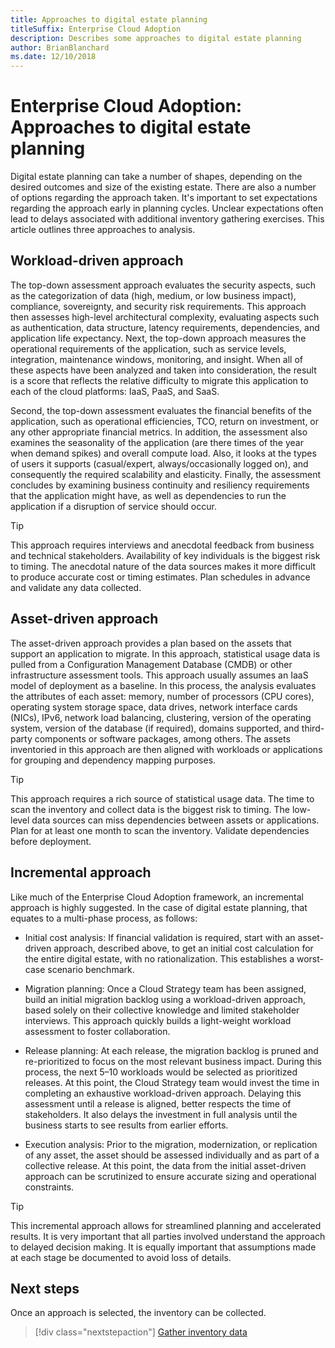 ```yaml
---
title: Approaches to digital estate planning
titleSuffix: Enterprise Cloud Adoption
description: Describes some approaches to digital estate planning
author: BrianBlanchard
ms.date: 12/10/2018
---
```


# Enterprise Cloud Adoption: Approaches to digital estate planning

Digital estate planning can take a number of shapes, depending on the desired outcomes and size of the existing estate. There are also a number of options regarding the approach taken. It's important to set expectations regarding the approach early in planning cycles. Unclear expectations often lead to delays associated with additional inventory gathering exercises. This article outlines three approaches to analysis.

## Workload-driven approach

The top-down assessment approach evaluates the security aspects, such as the categorization of data (high, medium, or low business impact), compliance, sovereignty, and security risk requirements. This approach then assesses high-level architectural complexity, evaluating aspects such as authentication, data structure, latency requirements, dependencies, and application life expectancy. Next, the top-down approach measures the operational requirements of the application, such as service levels, integration, maintenance windows, monitoring, and insight. When all of these aspects have been analyzed and taken into consideration, the result is a score that reflects the relative difficulty to migrate this application to each of the cloud platforms: IaaS, PaaS, and SaaS.

Second, the top-down assessment evaluates the financial benefits of the application, such as operational efficiencies, TCO, return on investment, or any other appropriate financial metrics. In addition, the assessment also examines the seasonality of the application (are there times of the year when demand spikes) and overall compute load. Also, it looks at the types of users it supports (casual/expert, always/occasionally logged on), and consequently the required scalability and elasticity. Finally, the assessment concludes by examining business continuity and resiliency requirements that the application might have, as well as dependencies to run the application if a disruption of service should occur.

> [!TIP]
> This approach requires interviews and anecdotal feedback from business and technical stakeholders. Availability of key individuals is the biggest risk to timing. The anecdotal nature of the data sources makes it more difficult to produce accurate cost or timing estimates. Plan schedules in advance and validate any data collected.

## Asset-driven approach

The asset-driven approach provides a plan based on the assets that support an application to migrate. In this approach, statistical usage data is pulled from a Configuration Management Database (CMDB) or other infrastructure assessment tools. This approach usually assumes an IaaS model of deployment as a baseline. In this process, the analysis evaluates the attributes of each asset: memory, number of processors (CPU cores), operating system storage space, data drives, network interface cards (NICs), IPv6, network load balancing, clustering, version of the operating system, version of the database (if required), domains supported, and third-party components or software packages, among others. The assets inventoried in this approach are then aligned with workloads or applications for grouping and dependency mapping purposes.

> [!TIP]
> This approach requires a rich source of statistical usage data. The time to scan the inventory and collect data is the biggest risk to timing. The low-level data sources can miss dependencies between assets or applications. Plan for at least one month to scan the inventory. Validate dependencies before deployment.

## Incremental approach

Like much of the Enterprise Cloud Adoption framework, an incremental approach is highly suggested. In the case of digital estate planning, that equates to a multi-phase process, as follows:

- Initial cost analysis: If financial validation is required, start with an asset-driven approach, described above, to get an initial cost calculation for the entire digital estate, with no rationalization. This establishes a worst-case scenario benchmark.

- Migration planning: Once a Cloud Strategy team has been assigned, build an initial migration backlog using a workload-driven approach, based solely on their collective knowledge and limited stakeholder interviews. This approach quickly builds a light-weight workload assessment to foster collaboration.

- Release planning: At each release, the migration backlog is pruned and re-prioritized to focus on the most relevant business impact. During this process, the next 5&ndash;10 workloads would be selected as prioritized releases. At this point, the Cloud Strategy team would invest the time in completing an exhaustive workload-driven approach. Delaying this assessment until a release is aligned, better respects the time of stakeholders. It also delays the investment in full analysis until the business starts to see results from earlier efforts.

- Execution analysis: Prior to the migration, modernization, or replication of any asset, the asset should be assessed individually and as part of a collective release. At this point, the data from the initial asset-driven approach can be scrutinized to ensure accurate sizing and operational constraints.

> [!TIP]
> This incremental approach allows for streamlined planning and accelerated results. It is very important that all parties involved understand the approach to delayed decision making. It is equally important that assumptions made at each stage be documented to avoid loss of details.

## Next steps

Once an approach is selected, the inventory can be collected.

> [!div class="nextstepaction"]
> [Gather inventory data](inventory.md)